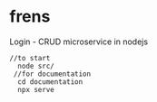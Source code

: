 # frens
Login - CRUD microservice in nodejs

```
//to start
  node src/
 //for documentation
  cd documentation
  npx serve
```
